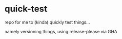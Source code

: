 # quick-test

repo for me to (kinda) quickly test things...

namely versioning things, using release-please via GHA
